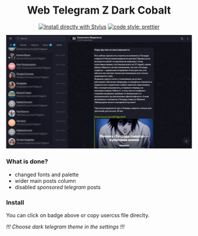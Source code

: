 <div align="center">

# Web Telegram Z Dark Cobalt

[![Install directly with Stylus](https://img.shields.io/badge/Install%20directly%20with-Stylus-00adad.svg)](https://raw.githubusercontent.com/shevernitskiy/webtgzdarkcobalt/master/webtgzdarkcobalt.user.css) [![code style: prettier](https://img.shields.io/badge/code_style-prettier-ff69b4.svg)](https://github.com/prettier/prettier)

![preview](https://raw.githubusercontent.com/shevernitskiy/webtgzdarkcobalt/main/images/preview.png)

</div>


### What is done?

- changed fonts and palette
- wider main posts column
- disabled _sponsored telegram_ posts

### Install

You can click on badge above or copy usercss file direclty.

*!!! Choose dark telegram theme in the settings !!!*


